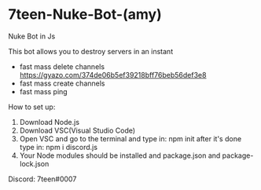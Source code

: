 # 7teen-Nuke-Bot-(amy)
Nuke Bot in Js

This bot allows you to destroy servers in an instant
- fast mass delete channels
https://gyazo.com/374de06b5ef39218bff76beb56def3e8
- fast mass create channels
- fast mass ping

How to set up:

1. Download Node.js
2. Download VSC(Visual Studio Code)
3. Open VSC and go to the terminal and type in: npm init after it's done type in: npm i discord.js
4. Your Node modules should be installed and package.json and package-lock.json

Discord: 7teen#0007
